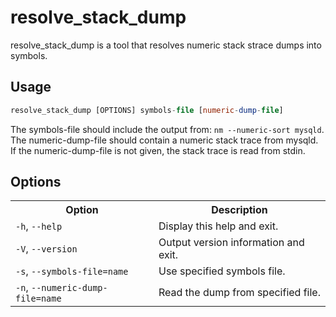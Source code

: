 # resolve_stack_dump

resolve_stack_dump is a tool that resolves numeric stack strace dumps into symbols.

## Usage

```sql
resolve_stack_dump [OPTIONS] symbols-file [numeric-dump-file]
```

The symbols-file should include the output from:  `nm --numeric-sort mysqld`.
The numeric-dump-file should contain a numeric stack trace from mysqld.
If the numeric-dump-file is not given, the stack trace is read from stdin.

## Options

<table><tbody><tr><th>Option</th><th>Description</th></tr>
<tr><td><code>-h</code>, <code>--help</code></td><td>Display this help and exit.</td></tr>
<tr><td><code>-V</code>, <code>--version</code></td><td>Output version information and exit.</td></tr>
<tr><td><code>-s</code>, <code>--symbols-file=name</code></td><td>Use specified symbols file.</td></tr>
<tr><td><code>-n</code>, <code>--numeric-dump-file=name</code></td><td>Read the dump from specified file.</td></tr>
</tbody></table>